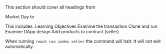 This section should cover all headings from

Market Day to 

This includes:
Learning Objectives
Examine the transaction
Clone and run
Examine DApp design
Add products to contract (seller)

When running `reach run index seller` the command will halt. It will not exit automatically.